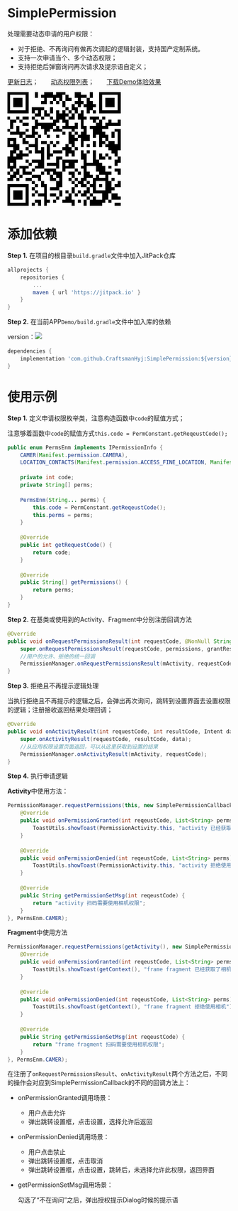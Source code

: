 # SimplePermission
处理需要动态申请的用户权限：

+ 对于拒绝、不再询问有做再次调起的逻辑封装，支持国产定制系统。
+ 支持一次申请当个、多个动态权限；
+ 支持拒绝后弹窗询问再次请求及提示语自定义；



[更新日志]( https://github.com/CraftsmanHyj/SimplePermission/blob/master/docs/UpdateLog.md )；　　[动态权限列表](https://github.com/CraftsmanHyj/SimplePermission/blob/master/docs/%E6%9D%83%E9%99%90%E8%AF%B4%E6%98%8E.md)；　　[下载Demo体验效果](https://github.com/CraftsmanHyj/SimplePermission/raw/master/docs/Demo.apk)

![](https://github.com/CraftsmanHyj/SimplePermission/blob/master/docs/DemoQR.png)

# 添加依赖

**Step 1.** 在项目的根目录`build.gradle`文件中加入JitPack仓库

```groovy
allprojects {
	repositories {
		...
		maven { url 'https://jitpack.io' }
	}
}
```

**Step 2.** 在当前APP`Demo/build.gradle`文件中加入库的依赖

version：[![](https://jitpack.io/v/CraftsmanHyj/SimplePermission.svg)](https://jitpack.io/#CraftsmanHyj/SimplePermission)

```groovy
dependencies {
    implementation 'com.github.CraftsmanHyj:SimplePermission:${version}'
}
```



# 使用示例

**Step 1.** 定义申请权限枚举类，注意构造函数中`code`的赋值方式；

注意够着函数中`code`的赋值方式`this.code = PermConstant.getReqeustCode();`

```java
public enum PermsEnm implements IPermissionInfo {
    CAMER(Manifest.permission.CAMERA),
    LOCATION_CONTACTS(Manifest.permission.ACCESS_FINE_LOCATION, Manifest.permission.READ_CONTACTS);

    private int code;
    private String[] perms;

    PermsEnm(String... perms) {
        this.code = PermConstant.getReqeustCode();
        this.perms = perms;
    }

    @Override
    public int getRequestCode() {
        return code;
    }

    @Override
    public String[] getPermissions() {
        return perms;
    }
}
```



**Step 2.** 在基类或使用到的Activity、Fragment中分别注册回调方法

```java
@Override
public void onRequestPermissionsResult(int requestCode, @NonNull String[] permissions, @NonNull int[] grantResults) {
    super.onRequestPermissionsResult(requestCode, permissions, grantResults);
    //用户的允许、拒绝的统一回调
    PermissionManager.onRequestPermissionsResult(mActivity, requestCode, permissions, grantResults);
}
```



**Step 3.** 拒绝且不再提示逻辑处理

当执行拒绝且不再提示的逻辑之后，会弹出再次询问，跳转到设置界面去设置权限的逻辑；注册接收返回结果处理回调；

```java
@Override
public void onActivityResult(int requestCode, int resultCode, Intent data) {
    super.onActivityResult(requestCode, resultCode, data);
    //从应用权限设置页面返回，可以从这里获取到设置的结果
    PermissionManager.onActivityResult(mActivity, requestCode);
}
```



**Step 4.** 执行申请逻辑

**Activity**中使用方法：

```java
PermissionManager.requestPermissions(this, new SimplePermissionCallback<AppCompatActivity>(this) {
    @Override
    public void onPermissionGranted(int reqeustCode, List<String> perms) {
        ToastUtils.showToast(PermissionActivity.this, "activity 已经获取了相机权限");
    }

    @Override
    public void onPermissionDenied(int reqeustCode, List<String> perms) {
        ToastUtils.showToast(PermissionActivity.this, "activity 拒绝使用相机");
    }

    @Override
    public String getPermissionSetMsg(int reqeustCode) {
        return "activity 扫码需要使用相机权限";
    }
}, PermsEnm.CAMER);
```

**Fragment**中使用方法

```java
PermissionManager.requestPermissions(getActivity(), new SimplePermissionCallback<Fragment>(this) {
    @Override
    public void onPermissionGranted(int reqeustCode, List<String> perms) {
        ToastUtils.showToast(getContext(), "frame fragment 已经获取了相机权限");
    }

    @Override
    public void onPermissionDenied(int reqeustCode, List<String> perms) {
        ToastUtils.showToast(getContext(), "frame fragment 拒绝使用相机");
    }

    @Override
    public String getPermissionSetMsg(int reqeustCode) {
        return "frame fragment 扫码需要使用相机权限";
    }
}, PermsEnm.CAMER);
```



在注册了`onRequestPermissionsResult`、`onActivityResult`两个方法之后，不同的操作会对应到SimplePermissionCallback的不同的回调方法上：

+ onPermissionGranted调用场景：

  + 用户点击允许
  + 弹出跳转设置框，点击设置，选择允许后返回

+ onPermissionDenied调用场景：

  + 用户点击禁止
  + 弹出跳转设置框，点击取消
  + 弹出跳转设置框，点击设置，跳转后，未选择允许此权限，返回界面

+ getPermissionSetMsg调用场景：

  勾选了“不在询问”之后，弹出授权提示Dialog时候的提示语